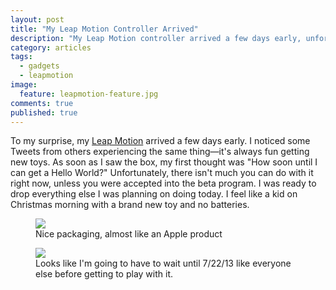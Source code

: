 ```yaml
---
layout: post
title: "My Leap Motion Controller Arrived"
description: "My Leap Motion controller arrived a few days early, unfortunately there is not much you can do with it right now."
category: articles
tags:
  - gadgets
  - leapmotion
image:
  feature: leapmotion-feature.jpg
comments: true
published: true
---
```


To my surprise, my [Leap Motion](http://www.leapmotion.com) arrived a few days early. I noticed some Tweets from others experiencing the same thing&mdash;it's always fun getting new toys. As soon as I saw the box, my first thought was "How soon until I can get a Hello World?" Unfortunately, there isn't much you can do with it right now, unless you were accepted into the beta program. I was ready to drop everything else I was planning on doing today. I feel like a kid on Christmas morning with a brand new toy and no batteries.


<figure>
  <img src="{{site.url}}/images/leapmotion-package.jpg">
  <figcaption>Nice packaging, almost like an Apple product</figcaption>
</figure>

<figure>
  <img src="{{site.url}}/images/leapmotion-setup.jpg">
  <figcaption>Looks like I'm going to have to wait until 7/22/13 like everyone else before getting to play with it.</figcaption>
</figure>